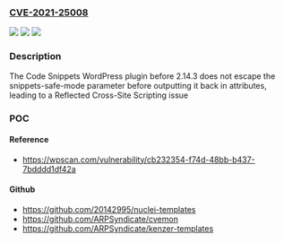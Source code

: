 ### [CVE-2021-25008](https://cve.mitre.org/cgi-bin/cvename.cgi?name=CVE-2021-25008)
![](https://img.shields.io/static/v1?label=Product&message=Code%20Snippets&color=blue)
![](https://img.shields.io/static/v1?label=Version&message=2.14.3%3C%202.14.3%20&color=brighgreen)
![](https://img.shields.io/static/v1?label=Vulnerability&message=CWE-79%20Cross-site%20Scripting%20(XSS)&color=brighgreen)

### Description

The Code Snippets WordPress plugin before 2.14.3 does not escape the snippets-safe-mode parameter before outputting it back in attributes, leading to a Reflected Cross-Site Scripting issue

### POC

#### Reference
- https://wpscan.com/vulnerability/cb232354-f74d-48bb-b437-7bdddd1df42a

#### Github
- https://github.com/20142995/nuclei-templates
- https://github.com/ARPSyndicate/cvemon
- https://github.com/ARPSyndicate/kenzer-templates

